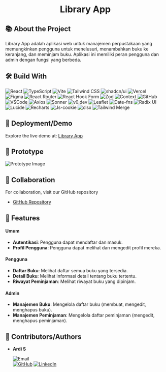 <div align="center">

# **Library App**

</div>

<div align="center">

</div>

## 📚 **About the Project**

Library App adalah aplikasi web untuk manajemen perpustakaan yang memungkinkan pengguna untuk menelusuri, menambahkan buku ke keranjang, dan meminjam buku. Aplikasi ini memiliki peran pengguna dan admin dengan fungsi yang berbeda.

## 🛠️ **Build With**

![React](https://img.shields.io/badge/React-20232A?style=for-the-badge&logo=react&logoColor=61DAFB)
![TypeScript](https://img.shields.io/badge/TypeScript-3178C6?style=for-the-badge&logo=typescript&logoColor=white)
![Vite](https://img.shields.io/badge/Vite-646CFF?style=for-the-badge&logo=vite&logoColor=white)
![Tailwind CSS](https://img.shields.io/badge/Tailwind_CSS-38B2AC?style=for-the-badge&logo=tailwind-css&logoColor=white)
![shadcn/ui](https://img.shields.io/badge/shadcn/ui-6C63FF?style=for-the-badge&logo=shadcn)
![Vercel](https://img.shields.io/badge/Vercel-000000?style=for-the-badge&logo=vercel&logoColor=white)
![Figma](https://img.shields.io/badge/Figma-F24E1E?style=for-the-badge&logo=figma&logoColor=white)
![React Router](https://img.shields.io/badge/React_Router-CA4245?style=for-the-badge&logo=react-router&logoColor=white)
![React Hook Form](https://img.shields.io/badge/React_Hook_Form-EC5990?style=for-the-badge&logo=react-hook-form&logoColor=white)
![Zod](https://img.shields.io/badge/Zod-4C9A2A?style=for-the-badge&logo=zod&logoColor=white)
![Context](https://img.shields.io/badge/Context-FFCA28?style=for-the-badge&logo=react&logoColor=white)
![GitHub](https://img.shields.io/badge/GitHub-181717?style=for-the-badge&logo=github&logoColor=white)
![VSCode](https://img.shields.io/badge/VSCode-007ACC?style=for-the-badge&logo=visual-studio-code&logoColor=white)
![Axios](https://img.shields.io/badge/Axios-5A29E4?style=for-the-badge&logo=axios&logoColor=white)
![Sonner](https://img.shields.io/badge/Sonner-4E9BCD?style=for-the-badge&logo=sonarcloud&logoColor=white)
![v0.dev](https://img.shields.io/badge/v0.dev-4B32C3?style=for-the-badge&logo=v0&logoColor=white)
![Leaflet](https://img.shields.io/badge/Leaflet-199900?style=for-the-badge&logo=leaflet&logoColor=white)
![Date-fns](https://img.shields.io/badge/Date--fns-3C3C3C?style=for-the-badge&logo=date-fns&logoColor=white)
![Radix UI](https://img.shields.io/badge/Radix_UI-8B5CF6?style=for-the-badge&logo=radixui&logoColor=white)
![Lucide](https://img.shields.io/badge/Lucide-FFC857?style=for-the-badge&logo=lucide)
![Recharts](https://img.shields.io/badge/Recharts-008FF7?style=for-the-badge&logo=recharts&logoColor=white)
![Js-cookie](https://img.shields.io/badge/Js--cookie-3A3A3A?style=for-the-badge&logo=cookie&logoColor=white)
![clsx](https://img.shields.io/badge/clsx-333333?style=for-the-badge&logo=clsx&logoColor=white)
![Tailwind Merge](https://img.shields.io/badge/Tailwind_Merge-6EE7B7?style=for-the-badge&logo=tailwindcss&logoColor=white)

## 🚀 **Deployment/Demo**

Explore the live demo at: [Library App](https://libraryapp-ardev.vercel.app/)

## 🎨 **Prototype**

![Prototype Image](https://res.cloudinary.com/doqrkkuol/image/upload/v1724411801/screencapture-libraryapp_lvplru.png)

## 🤝 **Collaboration**

For collaboration, visit our GitHub repository

- [GitHub Repository](https://github.com/ardii2711/library-app)

## 🌟 **Features**

#### Umum

- **Autentikasi**: Pengguna dapat mendaftar dan masuk.
- **Profil Pengguna**: Pengguna dapat melihat dan mengedit profil mereka.

#### Pengguna

- **Daftar Buku**: Melihat daftar semua buku yang tersedia.
- **Detail Buku**: Melihat informasi detail tentang buku tertentu.
- **Riwayat Peminjaman**: Melihat riwayat buku yang dipinjam.

#### Admin

- **Manajemen Buku**: Mengelola daftar buku (membuat, mengedit, menghapus buku).
- **Manajemen Peminjaman**: Mengelola daftar peminjaman (mengedit, menghapus peminjaman).

## 👥 **Contributors/Authors**

- **Ardi S**

  ![Email](https://img.shields.io/badge/Email-ardisa2711@gmail.com-informational?style=flat-square&logo=gmail)  
  [![GitHub](https://img.shields.io/badge/GitHub-Ardii2711-181717?style=flat-square&logo=github)](https://github.com/ardii2711)
  [![LinkedIn](https://img.shields.io/badge/LinkedIn-Ardii2711-blue?style=flat-square&logo=linkedin)](https://www.linkedin.com/in/ardii2711/)
